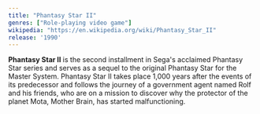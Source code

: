 ```yaml
---
title: "Phantasy Star II"
genres: ["Role-playing video game"]
wikipedia: "https://en.wikipedia.org/wiki/Phantasy_Star_II"
release: '1990'
---
```

**Phantasy Star II** is the second installment in Sega's acclaimed Phantasy Star series and serves as a sequel to the original Phantasy Star for the Master System. Phantasy Star II takes place 1,000 years after the events of its predecessor and follows the journey of a government agent named Rolf and his friends, who are on a mission to discover why the protector of the planet Mota, Mother Brain, has started malfunctioning.